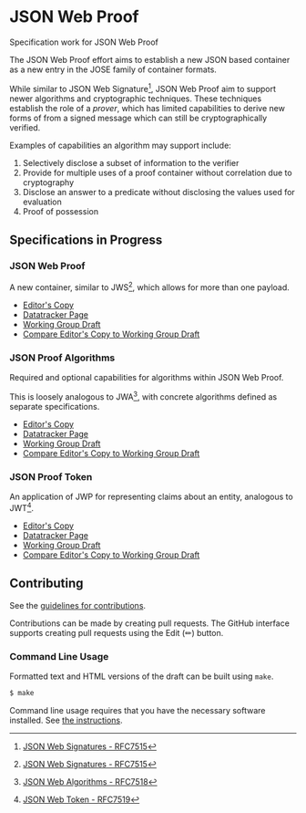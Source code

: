 # JSON Web Proof

Specification work for JSON Web Proof

The JSON Web Proof effort aims to establish a new JSON based container as a new entry in the JOSE family of container formats.

While similar to JSON Web Signature[^JWS], JSON Web Proof aim to support newer algorithms and cryptographic techniques. These techniques establish the role of a *prover*, which has limited capabilities to derive new forms of from a signed message which can still be cryptographically verified.

Examples of capabilities an algorithm may support include:

1. Selectively disclose a subset of information to the verifier
2. Provide for multiple uses of a proof container without correlation due to cryptography
3. Disclose an answer to a predicate without disclosing the values used for evaluation
4. Proof of possession

## Specifications in Progress

### JSON Web Proof

A new container, similar to JWS[^JWS], which allows for more than one payload.

* [Editor's Copy](https://ietf-wg-jose.github.io/json-web-proof/#go.draft-ietf-jose-json-web-proof.html)
* [Datatracker Page](https://datatracker.ietf.org/doc/draft-ietf-jose-json-web-proof)
* [Working Group Draft](https://datatracker.ietf.org/doc/html/draft-ietf-jose-json-web-proof)
* [Compare Editor's Copy to Working Group Draft](https://ietf-wg-jose.github.io/json-web-proof/#go.draft-ietf-jose-json-web-proof.diff)

### JSON Proof Algorithms

Required and optional capabilities for algorithms within JSON Web Proof. 

This is loosely analogous to JWA[^JWA], with concrete algorithms defined as separate specifications.

* [Editor's Copy](https://ietf-wg-jose.github.io/json-web-proof/#go.draft-ietf-jose-json-proof-algorithms.html)
* [Datatracker Page](https://datatracker.ietf.org/doc/draft-ietf-jose-json-proof-algorithms)
* [Working Group Draft](https://datatracker.ietf.org/doc/html/draft-ietf-jose-json-proof-algorithms)
* [Compare Editor's Copy to Working Group Draft](https://ietf-wg-jose.github.io/json-web-proof/#go.draft-ietf-jose-json-proof-algorithms.diff)

### JSON Proof Token

An application of JWP for representing claims about an entity, analogous to  JWT[^JWT].

* [Editor's Copy](https://ietf-wg-jose.github.io/json-web-proof/#go.draft-ietf-jose-json-proof-token.html)
* [Datatracker Page](https://datatracker.ietf.org/doc/draft-ietf-jose-json-proof-token)
* [Working Group Draft](https://datatracker.ietf.org/doc/html/draft-ietf-jose-json-proof-token)
* [Compare Editor's Copy to Working Group Draft](https://ietf-wg-jose.github.io/json-web-proof/#go.draft-ietf-jose-json-proof-token.diff)

## Contributing

See the
[guidelines for contributions](https://github.com/ietf-wg-jose/json-web-proof/blob/main/CONTRIBUTING.md).

Contributions can be made by creating pull requests.
The GitHub interface supports creating pull requests using the Edit (✏) button.


### Command Line Usage

Formatted text and HTML versions of the draft can be built using `make`.

```sh
$ make
```

[^JWS]: [JSON Web Signatures - RFC7515][JWS]
[^JWK]: [JSON Web Keys - RFC7517][JWK]
[^JWA]: [JSON Web Algorithms - RFC7518][JWA]
[^JWT]: [JSON Web Token - RFC7519][JWT]

[JWS]: https://datatracker.ietf.org/doc/html/rfc7515
[JWK]: https://datatracker.ietf.org/doc/html/rfc7517
[JWA]: https://datatracker.ietf.org/doc/html/rfc7518
[JWT]: https://datatracker.ietf.org/doc/html/rfc7519

Command line usage requires that you have the necessary software installed.  See
[the instructions](https://github.com/martinthomson/i-d-template/blob/main/doc/SETUP.md).

